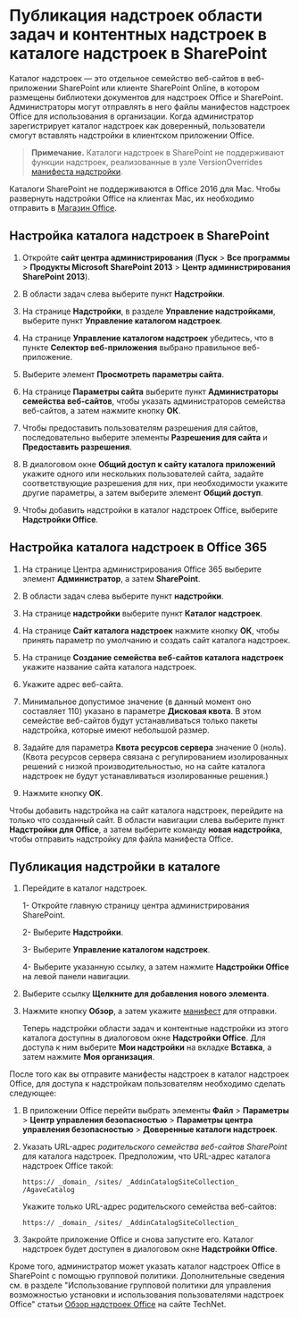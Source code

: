 
# Публикация надстроек области задач и контентных надстроек в каталоге надстроек в SharePoint

Каталог надстроек — это отдельное семейство веб-сайтов в веб-приложении SharePoint или клиенте SharePoint Online, в котором размещены библиотеки документов для надстроек Office и SharePoint. Администраторы могут отправлять в него файлы манифестов надстроек Office для использования в организации. Когда администратор зарегистрирует каталог надстроек как доверенный, пользователи смогут вставлять надстройки в клиентском приложении Office.

>**Примечание.** Каталоги надстроек в SharePoint не поддерживают функции надстроек, реализованные в узле VersionOverrides [манифеста надстройки](../overview/add-in-manifests.md).

Каталоги SharePoint не поддерживаются в Office 2016 для Mac. Чтобы развернуть надстройки Office на клиентах Mac, их необходимо отправить в [Магазин Office](http://msdn.microsoft.com/library/ff075782-1303-4517-91cc-b3d730e9b9ae%28Office.15%29.aspx).   

## Настройка каталога надстроек в SharePoint

1. Откройте **сайт центра администрирования** (**Пуск** > **Все программы** > **Продукты Microsoft SharePoint 2013** > **Центр администрирования SharePoint 2013**).
    
2. В области задач слева выберите пункт  **Надстройки**.
    
3. На странице  **Надстройки**, в разделе  **Управление надстройками**, выберите пункт  **Управление каталогом надстроек**.
    
4. На странице  **Управление каталогом надстроек** убедитесь, что в пункте **Селектор веб-приложения** выбрано правильное веб-приложение.
    
5. Выберите элемент  **Просмотреть параметры сайта**.
    
6. На странице  **Параметры сайта** выберите пункт **Администраторы семейства веб-сайтов**, чтобы указать администраторов семейства веб-сайтов, а затем нажмите кнопку  **ОК**.
    
7. Чтобы предоставить пользователям разрешения для сайтов, последовательно выберите элементы  **Разрешения для сайта** и **Предоставить разрешения**.
    
8. В диалоговом окне  **Общий доступ к сайту каталога приложений** укажите одного или нескольких пользователей сайта, задайте соответствующие разрешения для них, при необходимости укажите другие параметры, а затем выберите элемент **Общий доступ**.
    
9. Чтобы добавить надстройки в каталог надстроек Office, выберите **Надстройки Office**.

## Настройка каталога надстроек в Office 365

1. На странице Центра администрирования Office 365 выберите элемент **Администратор**, а затем **SharePoint**.
    
2. В области задач слева выберите пункт  **надстройки**.
    
3. На странице  **надстройки** выберите пункт **Каталог надстроек**.
    
4. На странице  **Сайт каталога надстроек** нажмите кнопку **ОК**, чтобы принять параметр по умолчанию и создать сайт каталога надстроек.
    
5. На странице  **Создание семейства веб-сайтов каталога надстроек** укажите название сайта каталога надстроек.
    
6. Укажите адрес веб-сайта.
    
7. Минимальное допустимое значение (в данный момент оно составляет 110) указано в параметре  **Дисковая квота**. В этом семействе веб-сайтов будут устанавливаться только пакеты надстройка, которые имеют небольшой размер.
    
8. Задайте для параметра  **Квота ресурсов сервера** значение 0 (ноль). (Квота ресурсов сервера связана с регулированием изолированных решений с низкой производительностью, но на сайте каталога надстроек не будут устанавливаться изолированные решения.)
    
9. Нажмите кнопку  **ОК**.
    
Чтобы добавить надстройка на сайт каталога надстроек, перейдите на только что созданный сайт. В области навигации слева выберите пункт  **Надстройки для Office**, а затем выберите команду  **новая надстройка**, чтобы отправить надстройку для файла манифеста Office.    

## Публикация надстройки в каталоге


1. Перейдите в каталог надстроек.

    1- Откройте главную страницу центра администрирования SharePoint.
    
    2- Выберите **Надстройки**.
    
    3- Выберите **Управление каталогом надстроек**.
    
    4- Выберите указанную ссылку, а затем нажмите **Надстройки Office** на левой панели навигации.
    
2. Выберите ссылку **Щелкните для добавления нового элемента**.
    
3. Нажмите кнопку **Обзор**, а затем укажите [манифест](../../docs/overview/add-in-manifests.md) для отправки.
    
    Теперь надстройки области задач и контентные надстройки из этого каталога доступны в диалоговом окне **Надстройки Office**. Для доступа к ним выберите **Мои надстройки** на вкладке **Вставка**, а затем нажмите **Моя организация**.
    
После того как вы отправите манифесты надстроек в каталог надстроек Office, для доступа к надстройкам пользователям необходимо сделать следующее:


1. В приложении Office перейти выбрать элементы  **Файл**  >  **Параметры**  >  **Центр управления безопасностью**  >  **Параметры центра управления безопасностью**  >  **Доверенные каталоги надстроек**.
    
2. Указать URL-адрес  _родительского семейства веб-сайтов SharePoint_ для каталога надстроек. Предположим, что URL-адрес каталога надстроек Office такой:
    
    `https:// _domain_ /sites/ _AddinCatalogSiteCollection_ /AgaveCatalog`
    
    Укажите только URL-адрес родительского семейства веб-сайтов:
    
    `https:// _domain_ /sites/ _AddinCatalogSiteCollection_`
    
3. Закройте приложение Office и снова запустите его. Каталог надстроек будет доступен в диалоговом окне **Надстройки Office**.
    
Кроме того, администратор может указать каталог надстроек Office в SharePoint с помощью групповой политики. Дополнительные сведения см. в разделе "Использование групповой политики для управления возможностью установки и использования пользователями надстроек Office" статьи [Обзор надстроек Office](https://technet.microsoft.com/en-us/library/jj219429.aspx) на сайте TechNet.

